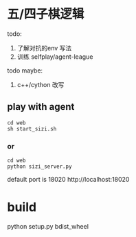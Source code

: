 # 五/四子棋逻辑

todo:
1. 了解对抗的env 写法
2. 训练 selfplay/agent-league

todo maybe:
1. c++/cython 改写


## play with agent
```
cd web
sh start_sizi.sh

```
### or
```
cd web
python sizi_server.py

```
default port is 18020
http://localhost:18020

# build
python setup.py bdist_wheel